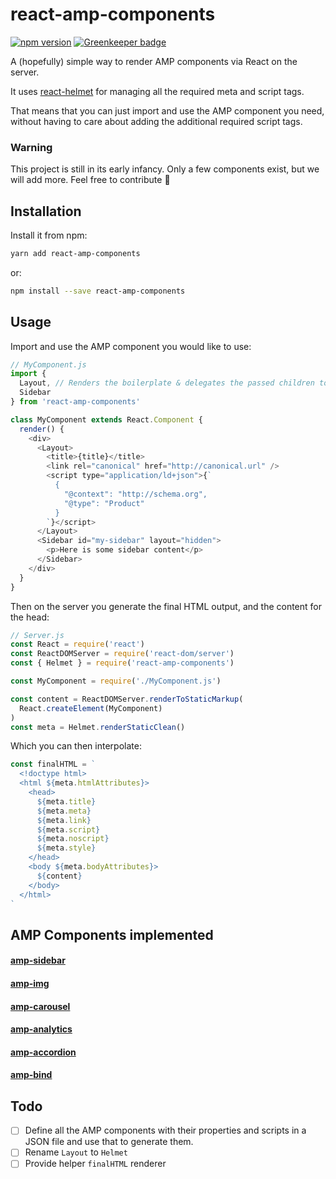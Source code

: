 # react-amp-components
[![npm version](https://badge.fury.io/js/react-amp-components.svg)](https://badge.fury.io/js/react-amp-components) [![Greenkeeper badge](https://badges.greenkeeper.io/verkstedt/react-amp-components.svg)](https://greenkeeper.io/)

A (hopefully) simple way to render AMP components via React on the server.

It uses [react-helmet](https://github.com/nfl/react-helmet) for managing all the required meta and script tags.

That means that you can just import and use the AMP component you need, without having to care about adding the additional required script tags.

### Warning

This project is still in its early infancy. Only a few components exist, but we will add more. Feel free to contribute :rocket:

## Installation

Install it from npm:

```bash
yarn add react-amp-components
```
or:
```bash
npm install --save react-amp-components
```

## Usage

Import and use the AMP component you would like to use:

```javascript static
// MyComponent.js
import {
  Layout, // Renders the boilerplate & delegates the passed children to Helmet
  Sidebar
} from 'react-amp-components'

class MyComponent extends React.Component {
  render() {
    <div>
      <Layout>
        <title>{title}</title>
        <link rel="canonical" href="http://canonical.url" />
        <script type="application/ld+json">{`
          {
            "@context": "http://schema.org",
            "@type": "Product"
          }
        `}</script>
      </Layout>
      <Sidebar id="my-sidebar" layout="hidden">
        <p>Here is some sidebar content</p>
      </Sidebar>
    </div>
  }
}
```

Then on the server you generate the final HTML output, and the content for the head:

```javascript static
// Server.js
const React = require('react')
const ReactDOMServer = require('react-dom/server')
const { Helmet } = require('react-amp-components')

const MyComponent = require('./MyComponent.js')

const content = ReactDOMServer.renderToStaticMarkup(
  React.createElement(MyComponent)
)
const meta = Helmet.renderStaticClean()
```

Which you can then interpolate:
```javascript static
const finalHTML = `
  <!doctype html>
  <html ${meta.htmlAttributes}>
    <head>
      ${meta.title}
      ${meta.meta}
      ${meta.link}
      ${meta.script}
      ${meta.noscript}
      ${meta.style}
    </head>
    <body ${meta.bodyAttributes}>
      ${content}
    </body>
  </html>
`
```

## AMP Components implemented

#### [amp-sidebar](https://www.ampproject.org/docs/reference/components/amp-sidebar)
#### [amp-img](https://www.ampproject.org/docs/reference/components/amp-img)
#### [amp-carousel](https://www.ampproject.org/docs/reference/components/amp-carousel)
#### [amp-analytics](https://www.ampproject.org/docs/reference/components/amp-analytics)
#### [amp-accordion](https://www.ampproject.org/docs/reference/components/amp-accordion)
#### [amp-bind](https://www.ampproject.org/docs/reference/components/amp-bind)

## Todo
- [ ] Define all the AMP components with their properties and scripts in a JSON file and use that to generate them.
- [ ] Rename `Layout` to `Helmet`
- [ ] Provide helper `finalHTML` renderer

